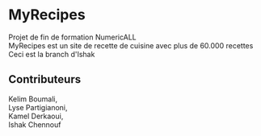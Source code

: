 # MyRecipes
Projet de fin de formation NumericALL</br>
MyRecipes est un site de recette de cuisine avec plus de 60.000 recettes</br>
Ceci est la branch d'Ishak

## Contributeurs
Kelim Boumali,</br>
Lyse Partigianoni,</br>
Kamel Derkaoui,</br>
Ishak Chennouf</br>
